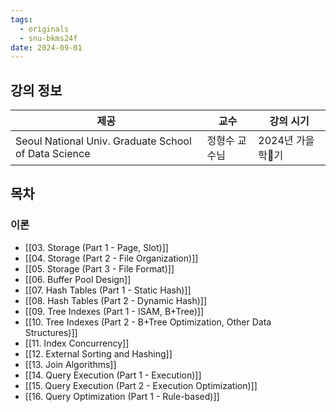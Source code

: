 ```yaml
---
tags:
  - originals
  - snu-bkms24f
date: 2024-09-01
---
```

## 강의 정보

| 제공                                                   | 교수      | 강의 시기       |
| ---------------------------------------------------- | ------- | ----------- |
| Seoul National Univ. Graduate School of Data Science | 정형수 교수님 | 2024년 가을학기 |

## 목차

### 이론

- [[03. Storage (Part 1 - Page, Slot)]]
- [[04. Storage (Part 2 - File Organization)]]
- [[05. Storage (Part 3 - File Format)]]
- [[06. Buffer Pool Design]]
- [[07. Hash Tables (Part 1 - Static Hash)]]
- [[08. Hash Tables (Part 2 - Dynamic Hash)]]
- [[09. Tree Indexes (Part 1 - ISAM, B+Tree)]]
- [[10. Tree Indexes (Part 2 - B+Tree Optimization, Other Data Structures)]]
- [[11. Index Concurrency]]
- [[12. External Sorting and Hashing]]
- [[13. Join Algorithms]]
- [[14. Query Execution (Part 1 - Execution)]]
- [[15. Query Execution (Part 2 - Execution Optimization)]]
- [[16. Query Optimization (Part 1 - Rule-based)]]